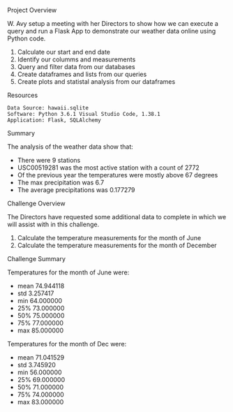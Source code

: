 Project Overview

W. Avy setup a meeting with her Directors to show how we can execute a query and run a Flask App to demonstrate our weather data online using Python code.

1. Calculate our start and end date
2. Identify our columms and measurements
3. Query and filter data from our databases
4. Create dataframes and lists from our queries
5. Create plots and statistal analysis from our dataframes

Resources

    Data Source: hawaii.sqlite
    Software: Python 3.6.1 Visual Studio Code, 1.38.1
    Application: Flask, SQLAlchemy

Summary

The analysis of the weather data show that:

 - There were 9 stations
 - USC00519281 was the most active station with a count of 2772
 - Of the previous year the temperatures were mostly above 67 degrees
 - The max precipitation was 6.7
 - The average precipitations was 0.177279

Challenge Overview

The Directors have requested some additional data to complete in which we will assist with in this challenge.

1. Calculate the temperature measurements for the month of June
2. Calculate the temperature measurements for the month of December

Challenge Summary

Temperatures for the month of June were:
- mean 	74.944118
- std 	3.257417
- min 	64.000000
- 25% 	73.000000
- 50% 	75.000000
- 75% 	77.000000
- max 	85.000000

Temperatures for the month of Dec were:
- mean 	71.041529
- std 	3.745920
- min 	56.000000
- 25% 	69.000000
- 50% 	71.000000
- 75% 	74.000000
- max 	83.000000

